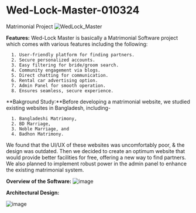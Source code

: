 # Wed-Lock-Master-010324
Matrimonial Project
![WedLock_Master](https://github.com/Montasir-Rishad/Wed-Lock-Master-010324/assets/53003650/5aa9beae-82f0-4cf5-bff2-5248e3dce9db)

**Features:**
Wed-Lock Master is basically a Matrimonial Software project which comes with various features including the following:

      1. User-friendly platform for finding partners.
      2. Secure personalized accounts.
      3. Easy filtering for bride/groom search.
      4. Community engagement via blogs.
      5. Direct chatting for communication.
      6. Rental car advertising option.
      7. Admin Panel for smooth operation.
      8. Ensures seamless, secure experience.

**Bakground Study:**Before developing a matrimonial website, we studied existing websites in Bangladesh, including-

      1. Bangladeshi Matrimony,
      2. BD Marriage,
      3. Noble Marriage, and
      4. Badhon Matrimony.

We found that the UI/UX of these websites was uncomfortably poor, & the design was outdated. Then we decided to create an optimum website that would provide better facilities for free, offering a new way to find partners. We also planned to implement robust power in the admin panel to enhance the existing matrimonial system.

**Overview of the Software:**
![image](https://github.com/Montasir-Rishad/Wed-Lock-Master-010324/assets/53003650/a15a2dda-4af9-42bd-8ce3-ae82edff7447)

**Architectural Design:**

![image](https://github.com/Montasir-Rishad/Wed-Lock-Master-010324/assets/53003650/88f5c97c-e38c-4f8d-9505-2bb7607f0cf2)






